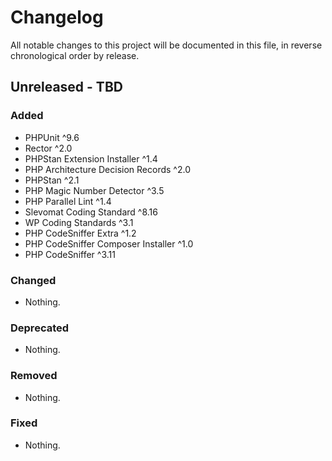 # Changelog

All notable changes to this project will be documented in this file,
in reverse chronological order by release.

## Unreleased - TBD

### Added

- PHPUnit ^9.6
- Rector ^2.0
- PHPStan Extension Installer ^1.4
- PHP Architecture Decision Records ^2.0
- PHPStan ^2.1
- PHP Magic Number Detector ^3.5
- PHP Parallel Lint ^1.4
- Slevomat Coding Standard ^8.16
- WP Coding Standards ^3.1
- PHP CodeSniffer Extra ^1.2
- PHP CodeSniffer Composer Installer ^1.0
- PHP CodeSniffer ^3.11

### Changed

- Nothing.

### Deprecated

- Nothing.

### Removed

- Nothing.

### Fixed

- Nothing.
